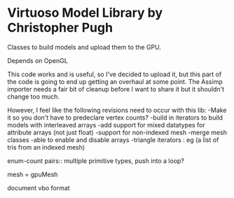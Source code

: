 Virtuoso Model Library by Christopher Pugh
===========================================
Classes to build models and upload them to the GPU. 

Depends on OpenGL 

This code works and is useful, so I've decided to upload it, but this part of the code is going to end up getting an overhaul at some point.  The Assimp importer needs a fair bit of cleanup before I want to share it but it shouldn't change too much. 

However, I feel like the following revisions need to occur with this lib: 
-Make it so you don't have to predeclare vertex counts? 
-build in iterators to build models with interleaved arrays
-add support for mixed datatypes for attribute arrays (not just float)
-support for non-indexed mesh
-merge mesh classes
-able to enable and disable arrays
-triangle iterators : eg (a list of tris from an indexed mesh)

enum-count pairs:: multiple primitive types, push into a loop? 

mesh = gpuMesh

document vbo format


